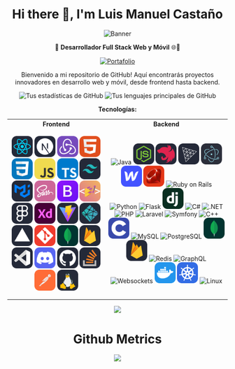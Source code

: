 
<h1 align="center">Hi there 👋, I'm Luis Manuel Castaño</h1>
<p align="center">
  <img src="#" alt="Banner" style="width: 700px; height: auto; transition: transform 0.2s ease-in-out;">
</p>
<p align="center">
  🚀 <strong>Desarrollador Full Stack Web y Móvil</strong> 🌐📱
</p>
<p align="center">
  <a href="https://portafolio-b65f5.web.app/"><img src="https://img.shields.io/badge/🌐-Mi_Portafolio-000000?style=for-the-badge" alt="Portafolio"/></a>
</p>

<p align="center">
  Bienvenido a mi repositorio de GitHub! Aquí encontrarás proyectos innovadores en desarrollo web y móvil, desde frontend hasta backend.
</p>
<div align="center">  
  <img width="49%" height="195px" src="https://github-readme-stats.vercel.app/api?username=blackrose99&show_icons=true&count_private=true&hide_border=true&title_color=02D9F7FF&icon_color=02D9F7FF&text_color=c9d1d9&bg_color=0d1117" alt="Tus estadísticas de GitHub" /> 
  
  <img width="41%" height="195px" src="https://github-readme-stats.vercel.app/api/top-langs/?username=blackrose99&layout=compact&hide_border=true&title_color=02D9F7FF&text_color=02D9F7FF&bg_color=0d1117" alt="Tus lenguajes principales de GitHub" />
</div> 

<p align="center">
  <b>Tecnologías:</b>
</p>
<table align="center">
  <tr>
    <td align="center"><strong>Frontend</strong></td>
    <td align="center"><strong>Backend</strong></td>
  </tr>
  <tr>
    <td align="center">
      <p align="center">
        <img src="https://github.com/tandpfun/skill-icons/blob/main/icons/React-Dark.svg" width="48" title="React.js"> 
        <img src="https://github.com/tandpfun/skill-icons/blob/main/icons/NextJS-Dark.svg" width="48" title="Next.js">  
        <img src="https://github.com/tandpfun/skill-icons/blob/main/icons/Redux.svg" width="48" title="Redux.js">
        <img src="https://github.com/tandpfun/skill-icons/blob/main/icons/HTML.svg" width="48" title="HTML"> 
        <img src="https://github.com/tandpfun/skill-icons/blob/main/icons/CSS.svg" width="48" title="CSS">   
        <img src="https://github.com/tandpfun/skill-icons/blob/main/icons/JavaScript.svg" width="48" title="JavaScript">   
        <img src="https://github.com/tandpfun/skill-icons/blob/main/icons/TypeScript.svg" width="48" title="TypeScript">    
        <img src="https://github.com/tandpfun/skill-icons/blob/main/icons/TailwindCSS-Dark.svg" width="48" title="TailwindCSS">   
        <img src="https://github.com/tandpfun/skill-icons/blob/main/icons/MaterialUI-Dark.svg" width="48" title="Material-UI">   
        <img src="https://github.com/tandpfun/skill-icons/blob/main/icons/Sass.svg" width="48" title="Sass">  
        <img src="https://github.com/tandpfun/skill-icons/blob/main/icons/Bootstrap.svg" width="48" title="Bootstrap">  
        <img src="https://github.com/tandpfun/skill-icons/blob/main/icons/StyledComponents.svg" width="48" title="Styled Components">  
        <img src="https://github.com/tandpfun/skill-icons/blob/main/icons/Figma-Dark.svg" width="48" title="Figma">   
        <img src="https://github.com/tandpfun/skill-icons/blob/main/icons/XD.svg" width="48" title="Adobe XD">   
        <img src="https://github.com/tandpfun/skill-icons/blob/main/icons/Vite-Dark.svg" width="48" title="Vite">  
        <img src="https://github.com/tandpfun/skill-icons/blob/main/icons/Netlify-Dark.svg" width="48" title="Netlify">  
        <img src="https://github.com/tandpfun/skill-icons/blob/main/icons/Vercel-Dark.svg" width="48" title="Vercel">  
        <img src="https://github.com/tandpfun/skill-icons/blob/main/icons/Git.svg" width="48" title="Git">  
        <img src="https://github.com/tandpfun/skill-icons/blob/main/icons/MongoDB.svg" width="48" title="MongoDB">  
        <img src="https://github.com/tandpfun/skill-icons/blob/main/icons/Firebase-Dark.svg" width="48" title="Firebase">   
        <img src="https://github.com/tandpfun/skill-icons/blob/main/icons/VSCode-Dark.svg" width="48" title="Visual Studio Code">   
        <img src="https://github.com/tandpfun/skill-icons/blob/main/icons/Discord.svg" width="48" title="Discord">   
        <img src="https://github.com/tandpfun/skill-icons/blob/main/icons/Github-Dark.svg" width="48" title="GitHub">   
        <img src="https://github.com/tandpfun/skill-icons/blob/main/icons/StackOverflow-Dark.svg" width="48" title="Stack Overflow">   
        <img src="https://github.com/tandpfun/skill-icons/blob/main/icons/Postman.svg" width="48" title="Postman">   
        <img src="https://github.com/tandpfun/skill-icons/blob/main/icons/Linux-Dark.svg" width="48" title="Linux">   
      </p>
    </td>
    <td align="center">
      <p align="center">
        <img src="https://github.com/tandpfun/skill-icons/blob/main/icons/Java.svg" width="48" title="Java">   
        <img src="https://github.com/tandpfun/skill-icons/blob/main/icons/NodeJS-Dark.svg" width="48" title="Node.js">   
        <img src="https://github.com/tandpfun/skill-icons/blob/main/icons/NestJS-Dark.svg" width="48" title="Nest.js">   
        <img src="https://github.com/tandpfun/skill-icons/blob/main/icons/ThreeJS-Dark.svg" width="48" title="Three.js">   
        <img src="https://github.com/tandpfun/skill-icons/blob/main/icons/Electron.svg" width="48" title="Electron">   
        <img src="https://github.com/tandpfun/skill-icons/blob/main/icons/Webflow.svg" width="48" title="Webflow">  
        <img src="https://github.com/tandpfun/skill-icons/blob/main/icons/Ruby.svg" width="48" title="Ruby">   
        <img src="https://github.com/tandpfun/skill-icons/blob/main/icons/RubyOnRails.svg" width="48" title="Ruby on Rails">   
        <img src="https://github.com/tandpfun/skill-icons/blob/main/icons/Python.svg" width="48" title="Python">   
        <img src="https://github.com/tandpfun/skill-icons/blob/main/icons/Flask.svg" width="48" title="Flask">   
        <img src="https://github.com/tandpfun/skill-icons/blob/main/icons/Django.svg" width="48" title="Django">   
        <img src="https://github.com/tandpfun/skill-icons/blob/main/icons/Csharp.svg" width="48" title="C#">   
        <img src="https://github.com/tandpfun/skill-icons/blob/main/icons/.NET.svg" width="48" title=".NET">   
        <img src="https://github.com/tandpfun/skill-icons/blob/main/icons/PHP.svg" width="48" title="PHP">   
        <img src="https://github.com/tandpfun/skill-icons/blob/main/icons/Laravel.svg" width="48" title="Laravel">   
        <img src="https://github.com/tandpfun/skill-icons/blob/main/icons/Symfony.svg" width="48" title="Symfony"> 
        <img src="https://github.com/tandpfun/skill-icons/blob/main/icons/C++.svg" width="48" title="C++">   
        <img src="https://github.com/tandpfun/skill-icons/blob/main/icons/C.svg" width="48" title="C">   
        <img src="https://github.com/tandpfun/skill-icons/blob/main/icons/MySQL.svg" width="48" title="MySQL">   
        <img src="https://github.com/tandpfun/skill-icons/blob/main/icons/PostgreSQL.svg" width="48" title="PostgreSQL">   
        <img src="https://github.com/tandpfun/skill-icons/blob/main/icons/MongoDB.svg" width="48" title="MongoDB">   
        <img src="https://github.com/tandpfun/skill-icons/blob/main/icons/Firebase-Dark.svg" width="48" title="Firebase">   
        <img src="https://github.com/tandpfun/skill-icons/blob/main/icons/Redis.svg" width="48" title="Redis">   
        <img src="https://github.com/tandpfun/skill-icons/blob/main/icons/GraphQL.svg" width="48" title="GraphQL">   
        <img src="https://github.com/tandpfun/skill-icons/blob/main/icons/Websockets.svg" width="48" title="Websockets">   
        <img src="https://github.com/tandpfun/skill-icons/blob/main/icons/Docker.svg" width="48" title="Docker">   
        <img src="https://github.com/tandpfun/skill-icons/blob/main/icons/Kubernetes.svg" width="48" title="Kubernetes">   
        <img src="https://github.com/tandpfun/skill-icons/blob/main/icons/Linux.svg" width="48" title="Linux">   
      </p>
    </td>
  </tr>
</table>
   
       


<p align="center">
 <img  src="https://github-readme-streak-stats.herokuapp.com?user=blackrose99&theme=tokyonight_duo&hide_border=true"
</p>

<h1 align="center">Github Metrics </h1><p align="center">
<img width="725em" src="https://github-profile-summary-cards.vercel.app/api/cards/profile-details?username=blackrose99&theme=github_dark" />
</p>


